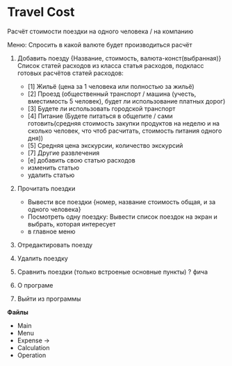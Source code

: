 # Travel Cost

Расчёт стоимости поездки на одного человека / на компанию

Меню:
    Спросить в какой валюте будет производиться расчёт
1. Добавить поезду {Название, стоимость, валюта-конст(выбранная)}
    Список статей расходов из класса статья расходов, 
    подкласс готовых расчётов статей расходов: 
    - [1] Жильё (цена за 1 человека или полностью за жильё)
    - [2] Проезд (общественный транспорт /
      машина (учесть, вместимость 5 человек), будет ли использование платных дорог)
    - [3] Будете ли использовать городской транспорт
    - [4] Питание (Будете питаться в общепите / сами готовить(средняя стоимость закупки продуктов на неделю и на сколько человек, что
          чтоб расчитать, стоимость питания одного дня))
    - [5] Средняя цена экскурсии, количество экскурсий
    - [7] Другие развлечения
    - [e] добавить свою статью расходов
    - изменить статью
    - удалить статью
      
2. Прочитать поездки
    - Вывести все поездки {номер, название стоимость общая, и за одного человека}
    - Посмотреть одну поездку:
        Вывести список поездок на экран 
    и выбрать, которая интересует 
    - в главное меню
3. Отредактировать поезду
4. Удалить поездку
5. Сравнить поездки (только встроеные основные пункты) ? фича
6. О програме
7. Выйти из программы 

**Файлы**  
- Main
- Menu
- Expense -> 
- Calculation
- Operation
